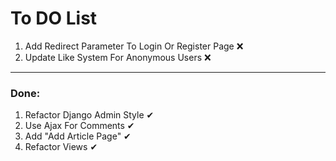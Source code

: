 
# To DO List


1. Add Redirect Parameter To Login Or Register Page ❌
2. Update Like System For Anonymous Users ❌

___

### Done:
1. Refactor Django Admin Style ✔
2. Use Ajax For Comments ✔
3. Add "Add Article Page" ✔
4. Refactor Views ✔